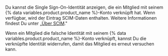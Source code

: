 Du kannst die Single Sign-On-Identität anzeigen, die ein Mitglied mit seinem {% data variables.product.product_name %}-Konto verknüpft hat. Wenn verfügbar, wird der Eintrag SCIM-Daten enthalten. Weitere Informationen findest Du unter „[Über SCIM](/github/setting-up-and-managing-organizations-and-teams/about-scim)."

Wenn ein Mitglied die falsche Identität mit seinem {% data variables.product.product_name %}-Konto verknüpft, kannst Du die verknüpfte Identität widerrufen, damit das Mitglied es erneut versuchen kann.
